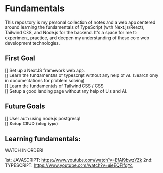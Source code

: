 # Fundamentals
This repository is my personal collection of notes and a web app centered around learning the fundamentals of TypeScript (with Next.js/React), Tailwind CSS, and Node.js for the backend. It's a space for me to experiment, practice, and deepen my understanding of these core web development technologies.

## First Goal
[] Set up a NextJS framework web app.  
[] Learn the fundamentals of typescript without any help of AI. (Search only in documentations for problem solving)  
[] Learn the fundamentals of Tailwind CSS / CSS   
[] Setup a good landing page without any help of UIs and AI.  

## Future Goals
[] User auth using node.js postgresql  
[] Setup CRUD (blog type)  

## Learning fundamentals:

WATCH IN ORDER! 

1st: JAVASCRIPT: https://www.youtube.com/watch?v=EfAl9bwzVZk 
2nd: TYPESCRIPT: https://www.youtube.com/watch?v=gieEQFIfgYc

